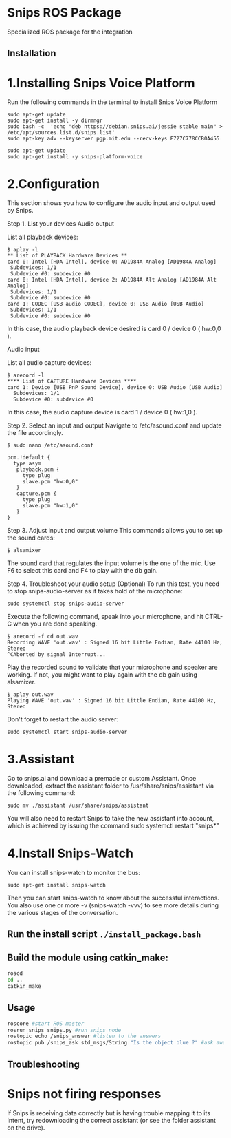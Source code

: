 Snips ROS Package
================================

Specialized ROS package for the integration 

## Installation
# 1.Installing Snips Voice Platform

Run the following commands in the terminal to install Snips Voice Platform

```
sudo apt-get update
sudo apt-get install -y dirmngr
sudo bash -c  'echo "deb https://debian.snips.ai/jessie stable main" > /etc/apt/sources.list.d/snips.list'
sudo apt-key adv --keyserver pgp.mit.edu --recv-keys F727C778CCB0A455

sudo apt-get update
sudo apt-get install -y snips-platform-voice
```

# 2.Configuration
This section shows you how to configure the audio input and output used by Snips.

Step 1. List your devices
Audio output

List all playback devices:

```
$ aplay -l
** List of PLAYBACK Hardware Devices **
card 0: Intel [HDA Intel], device 0: AD1984A Analog [AD1984A Analog]
 Subdevices: 1/1
 Subdevice #0: subdevice #0
card 0: Intel [HDA Intel], device 2: AD1984A Alt Analog [AD1984A Alt Analog]
 Subdevices: 1/1
 Subdevice #0: subdevice #0
card 1: CODEC [USB audio CODEC], device 0: USB Audio [USB Audio]
 Subdevices: 1/1
 Subdevice #0: subdevice #0
```

In this case, the audio playback device desired is card 0 / device 0 ( hw:0,0 ).

Audio input

List all audio capture devices:

```
$ arecord -l
**** List of CAPTURE Hardware Devices ****
card 1: Device [USB PnP Sound Device], device 0: USB Audio [USB Audio]
  Subdevices: 1/1
  Subdevice #0: subdevice #0
```

In this case, the audio capture device is card 1 / device 0 ( hw:1,0 ).

Step 2. Select an input and output
Navigate to /etc/asound.conf and update the file accordingly.

```
$ sudo nano /etc/asound.conf

pcm.!default {
  type asym
   playback.pcm {
     type plug
     slave.pcm "hw:0,0"
   }
   capture.pcm {
     type plug
     slave.pcm "hw:1,0"
   }
}
```

Step 3. Adjust input and output volume
This commands allows you to set up the sound cards:

```
$ alsamixer
```

The sound card that regulates the input volume is the one of the mic. Use F6 to select this card and F4 to play with the db gain.

Step 4. Troubleshoot your audio setup (Optional)
To run this test, you need to stop snips-audio-server as it takes hold of the microphone:

```
sudo systemctl stop snips-audio-server
```

Execute the following command, speak into your microphone, and hit CTRL-C when you are done speaking.

```
$ arecord -f cd out.wav
Recording WAVE 'out.wav' : Signed 16 bit Little Endian, Rate 44100 Hz, Stereo
^CAborted by signal Interrupt...
```

Play the recorded sound to validate that your microphone and speaker are working. If not, you might want to play again with the db gain using alsamixer.

```
$ aplay out.wav
Playing WAVE 'out.wav' : Signed 16 bit Little Endian, Rate 44100 Hz, Stereo
```

Don't forget to restart the audio server:

```
sudo systemctl start snips-audio-server
```

# 3.Assistant
Go to snips.ai and download a premade or custom Assistant. Once downloaded, extract the assistant folder to /usr/share/snips/assistant via the following command:

```
sudo mv ./assistant /usr/share/snips/assistant
```

You will also need to restart Snips to take the new assistant into account, which is achieved by issuing the command
sudo systemctl restart "snips*"

# 4.Install Snips-Watch
You can install snips-watch to monitor the bus:

```
sudo apt-get install snips-watch
```

Then you can start snips-watch to know about the successful interactions. You also use one or more -v (snips-watch -vvv) to see more details during the various stages of the conversation.

## Run the install script `./install_package.bash` 

## Build the module using catkin_make:
```bash
roscd
cd ..
catkin_make
```

## Usage
```bash
roscore #start ROS master
rosrun snips snips.py #run snips node
rostopic echo /snips_answer #listen to the answers
rostopic pub /snips_ask std_msgs/String "Is the object blue ?" #ask away !
``` 

## Troubleshooting
# Snips not firing responses

If Snips is receiving data correctly but is having trouble mapping it to its Intent, try redownloading the correct assistant (or see the folder assistant on the drive).

